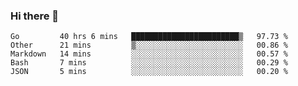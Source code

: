 ### Hi there 👋

<!--
**yeya24/yeya24** is a ✨ _special_ ✨ repository because its `README.md` (this file) appears on your GitHub profile.

Here are some ideas to get you started:

- 🔭 I’m currently working on ...
- 🌱 I’m currently learning ...
- 👯 I’m looking to collaborate on ...
- 🤔 I’m looking for help with ...
- 💬 Ask me about ...
- 📫 How to reach me: ...
- 😄 Pronouns: ...
- ⚡ Fun fact: ...
-->

<!--START_SECTION:waka-->
```text
Go         40 hrs 6 mins   ████████████████████████▒   97.73 % 
Other      21 mins         ▒░░░░░░░░░░░░░░░░░░░░░░░░   00.86 % 
Markdown   14 mins         ░░░░░░░░░░░░░░░░░░░░░░░░░   00.57 % 
Bash       7 mins          ░░░░░░░░░░░░░░░░░░░░░░░░░   00.29 % 
JSON       5 mins          ░░░░░░░░░░░░░░░░░░░░░░░░░   00.20 % 
```
<!--END_SECTION:waka-->
